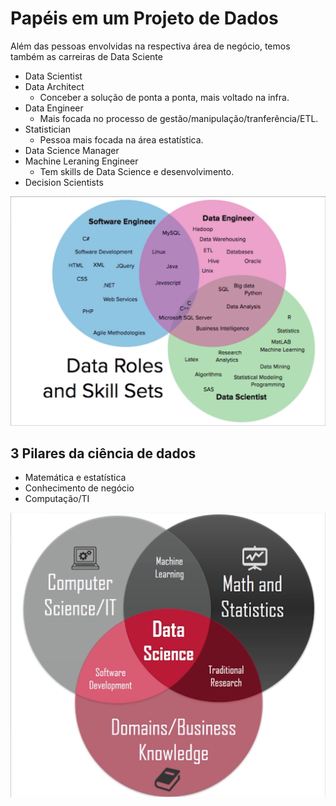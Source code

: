 # Papéis em um Projeto de Dados

Além das pessoas envolvidas na respectiva área de negócio, temos também as carreiras de Data Sciente

- Data Scientist
- Data Architect
    - Conceber a solução de ponta a ponta, mais voltado na infra.
- Data Engineer
    - Mais focada no processo de gestão/manipulação/tranferência/ETL.
- Statistician
    - Pessoa mais focada na área estatística.
- Data Science Manager
- Machine Leraning Engineer
    - Tem skills de Data Science e desenvolvimento.
- Decision Scientists

![Data Roles and Skill Sets](data-roles-and-skill-sets.png)

## 3 Pilares da ciência de dados

- Matemática e estatística
- Conhecimento de negócio
- Computação/TI

![Os 3 pilares da Ciência de dados](3-pilares-datascience.png)